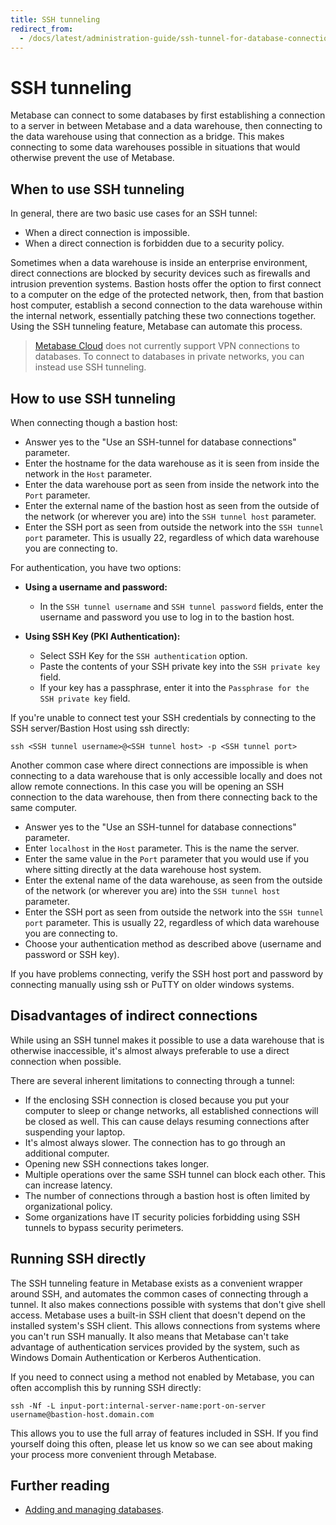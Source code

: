 ```yaml
---
title: SSH tunneling
redirect_from:
  - /docs/latest/administration-guide/ssh-tunnel-for-database-connections
---
```


# SSH tunneling

Metabase can connect to some databases by first establishing a connection to a server in between Metabase and a data warehouse, then connecting to the data warehouse using that connection as a bridge. This makes connecting to some data warehouses possible in situations that would otherwise prevent the use of Metabase.

## When to use SSH tunneling

In general, there are two basic use cases for an SSH tunnel:

- When a direct connection is impossible.
- When a direct connection is forbidden due to a security policy.

Sometimes when a data warehouse is inside an enterprise environment, direct connections are blocked by security devices such as firewalls and intrusion prevention systems. Bastion hosts offer the option to first connect to a computer on the edge of the protected network, then, from that bastion host computer, establish a second connection to the data warehouse within the internal network, essentially patching these two connections together. Using the SSH tunneling feature, Metabase can automate this process.

> [Metabase Cloud](https://www.metabase.com/cloud/) does not currently support VPN connections to databases. To connect to databases in private networks, you can instead use SSH tunneling.

## How to use SSH tunneling

When connecting though a bastion host:

- Answer yes to the "Use an SSH-tunnel for database connections" parameter.
- Enter the hostname for the data warehouse as it is seen from inside the network in the `Host` parameter.
- Enter the data warehouse port as seen from inside the network into the `Port` parameter.
- Enter the external name of the bastion host as seen from the outside of the network (or wherever you are) into the `SSH tunnel host` parameter.
- Enter the SSH port as seen from outside the network into the `SSH tunnel port` parameter. This is usually 22, regardless of which data warehouse you are connecting to.

For authentication, you have two options:

- **Using a username and password:**

  - In the `SSH tunnel username` and `SSH tunnel password` fields, enter the username and password you use to log in to the bastion host.

- **Using SSH Key (PKI Authentication):**

  - Select SSH Key for the `SSH authentication` option.
  - Paste the contents of your SSH private key into the `SSH private key` field.
  - If your key has a passphrase, enter it into the `Passphrase for the SSH private key` field.

If you're unable to connect test your SSH credentials by connecting to the SSH server/Bastion Host using ssh directly:

```
ssh <SSH tunnel username>@<SSH tunnel host> -p <SSH tunnel port>
```

Another common case where direct connections are impossible is when connecting to a data warehouse that is only accessible locally and does not allow remote connections. In this case you will be opening an SSH connection to the data warehouse, then from there connecting back to the same computer.

- Answer yes to the "Use an SSH-tunnel for database connections" parameter.
- Enter `localhost` in the `Host` parameter. This is the name the server.
- Enter the same value in the `Port` parameter that you would use if you where sitting directly at the data warehouse host system.
- Enter the extenal name of the data warehouse, as seen from the outside of the network (or wherever you are) into the `SSH tunnel host` parameter.
- Enter the SSH port as seen from outside the network into the `SSH tunnel port` parameter. This is usually 22, regardless of which data warehouse you are connecting to.
- Choose your authentication method as described above (username and password or SSH key).

If you have problems connecting, verify the SSH host port and password by connecting manually using ssh or PuTTY on older windows systems.

## Disadvantages of indirect connections

While using an SSH tunnel makes it possible to use a data warehouse that is otherwise inaccessible, it's almost always preferable to use a direct connection when possible.

There are several inherent limitations to connecting through a tunnel:

- If the enclosing SSH connection is closed because you put your computer to sleep or change networks, all established connections will be closed as well. This can cause delays resuming connections after suspending your laptop.
- It's almost always slower. The connection has to go through an additional computer.
- Opening new SSH connections takes longer.
- Multiple operations over the same SSH tunnel can block each other. This can increase latency.
- The number of connections through a bastion host is often limited by organizational policy.
- Some organizations have IT security policies forbidding using SSH tunnels to bypass security perimeters.

## Running SSH directly

The SSH tunneling feature in Metabase exists as a convenient wrapper around SSH, and automates the common cases of connecting through a tunnel. It also makes connections possible with systems that don't give shell access. Metabase uses a built-in SSH client that doesn't depend on the installed system's SSH client. This allows connections from systems where you can't run SSH manually. It also means that Metabase can't take advantage of authentication services provided by the system, such as Windows Domain Authentication or Kerberos Authentication.

If you need to connect using a method not enabled by Metabase, you can often accomplish this by running SSH directly:

```
ssh -Nf -L input-port:internal-server-name:port-on-server username@bastion-host.domain.com
```

This allows you to use the full array of features included in SSH. If you find yourself doing this often, please let us know so we can see about making your process more convenient through Metabase.

## Further reading

- [Adding and managing databases](./connecting.md).
